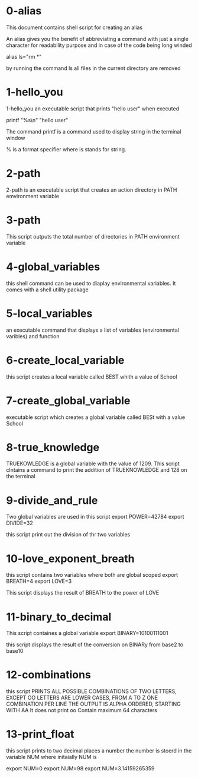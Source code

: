 # 0-alias

This document contains shell script for creating an alias

An alias gives you the benefit of abbreviating a command with just a single character for readability purpose and in case of the code being long winded

alias ls="rm *"

by running the command ls all files in the current directory are removed

# 1-hello_you

1-hello_you an executable script that prints "hello user" when executed

printf "%s\n" "hello user"

The command printf is a command used to display string in the terminal window

% is a format specifier where is stands for string.

# 2-path

2-path is an executable script that creates an action directory in PATH emvironment variable

# 3-path

This script outputs the total number of directories in PATH environment variable

# 4-global_variables

this shell command can be used to diaplay environmental variables. It comes with a shell utility package

# 5-local_variables

an executable command that displays a list of variables (environmental varibles) and function

# 6-create_local_variable

this script creates a local variable called BEST whith a value of School

# 7-create_global_variable

executable script which creates a global variable called BESt with a value School

# 8-true_knowledge

TRUEKOWLEDGE is a global variable with the value of 1209. This script clntains a command to print the addition of TRUEKNOWLEDGE and 128 on the terminal

# 9-divide_and_rule

Two global variables are used in this script
export POWER=42784
export DIVIDE=32

this script print out the division of thr two variables

# 10-love_exponent_breath

this script contains two variables where both are global scoped
export BREATH=4
export LOVE=3

This script displays the result of BREATH to the power of LOVE

# 11-binary_to_decimal

This script containes a global variable
export BINARY=10100111001

this script displays the result of the conversion on BINARy from base2 to base10

# 12-combinations

this script PRINTS ALL POSSIBLE COMBINATIONS OF TWO LETTERS, EXCEPT OO
LETTERS ARE LOWER CASES, FROM A TO Z
ONE COMBINATION PER LINE
THE OUTPUT IS ALPHA ORDERED, STARTING WITH AA
It does not print oo
Contain maximum 64 characters

# 13-print_float

this script prints to two decimal places a number
the number is stoerd in the variable NUM
where initaially NUM is

export NUM=0
export NUM=98
export NUM=3.14159265359

